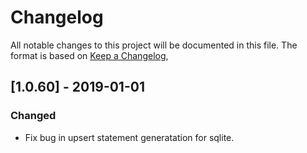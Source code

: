 # Changelog
All notable changes to this project will be documented in this file.
The format is based on [Keep a Changelog](https://keepachangelog.com/en/1.0.0/),


## [1.0.60] - 2019-01-01

### Changed
- Fix bug in upsert statement generatation for sqlite.



[0.0.1]: https://github.com/olivierlacan/keep-a-changelog/releases/tag/v0.0.1


<!--  EXAMPLE SEE LINK https://keepachangelog.com/en/1.0.0/
## [0.0.1] - 2019-01-01
### Added
- add new way to be awesome.

### Changed
- changed how awesome is calculated.

### Removed
- removed the awe from awesome.
-->